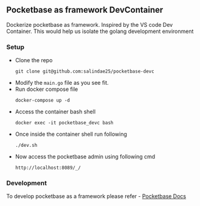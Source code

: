 ## Pocketbase as framework DevContainer

Dockerize pocketbase as framework. Inspired by the VS code Dev Container. This would help us isolate the
golang development environment

### Setup

- Clone the repo
   ```
   git clone git@github.com:salindae25/pocketbase-devc
  ```
- Modify the `main.go` file as you see fit.
- Run docker compose file
    ```
    docker-compose up -d
    ```
- Access the container bash shell
    ```
    docker exec -it pocketbase_devc bash
    ```
- Once inside the container shell run following
    ```
    ./dev.sh
    ```
- Now access the pocketbase admin using following cmd
    ```
    http://localhost:8089/_/
    ```

### Development

 To develop pocketbase as a framework please refer
    - [Pocketbase Docs](https://pocketbase.io/docs/use-as-framework)
